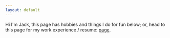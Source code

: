 ```yaml
---
layout: default
---
```


Hi I'm Jack, this page has hobbies and things I do for fun below; or, head to this page for my work experience / resume: [page](./pages/resume.html).
